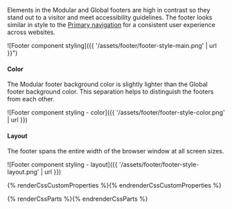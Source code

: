 Elements in the Modular and Global footers are high in contrast so they stand 
out to a visitor and meet accessibility guidelines. The footer looks similar in 
style to the [Primary navigation](../navigation) for a consistent user 
experience across websites.

![Footer component styling]({{ '/assets/footer/footer-style-main.png' | url }}")

#### Color

The Modular footer background color is slightly lighter than the Global footer 
background color. This separation helps to distinguish the footers from each 
other.

![Footer component styling - color]({{ '/assets/footer/footer-style-color.png' | url }})

#### Layout

The footer spans the entire width of the browser window at all screen 
sizes.

![Footer component styling - layout]({{ '/assets/footer/footer-style-layout.png' | url }})

{% renderCssCustomProperties %}{% endrenderCssCustomProperties %}

{% renderCssParts %}{% endrenderCssParts %}
